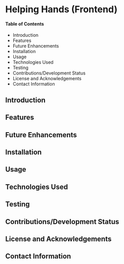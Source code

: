 # Helping Hands (Frontend) 


#### Table of Contents
- Introduction
- Features
- Future Enhancements 
- Installation
- Usage
- Technologies Used
- Testing 
- Contributions/Development Status 
- License and Acknowledgements 
- Contact Information


## Introduction 
 


## Features 


## Future Enhancements 


## Installation   


## Usage 


## Technologies Used 


## Testing 


## Contributions/Development Status 


## License and Acknowledgements


## Contact Information 
